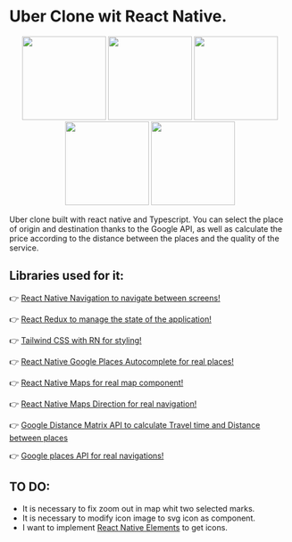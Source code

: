 # Uber Clone wit React Native.

<p align="center">
  <img src="https://user-images.githubusercontent.com/27366182/188284100-21de324d-be66-437d-ae62-bfb37f834ec5.png" width="150">
  <img src="https://user-images.githubusercontent.com/27366182/188284047-3bad487a-c303-4eab-ad28-ec6726164dd4.png" width="150">
  <img src="https://user-images.githubusercontent.com/27366182/188284365-70215512-81b4-4ea2-8653-7e4b5703ff43.png" width="150">
  <img src="https://user-images.githubusercontent.com/27366182/188284085-cae85327-dcb6-47e0-b408-1d0828301ccf.png" width="150">
  <img src="https://user-images.githubusercontent.com/27366182/188284067-92e6d4c6-31f0-4714-9783-b9890187eb70.png" width="150">
</p>

Uber clone built with react native and Typescript. You can select the place of origin and destination thanks to the Google API, as well as calculate the price according to the distance between the places and the quality of the service.

## Libraries used for it:

👉  [React Native Navigation to navigate between screens!](https://reactnavigation.org/)

👉  [React Redux to manage the state of the application!](https://redux.js.org/introduction/getting-started)

👉  [Tailwind CSS with RN for styling!](https://github.com/jaredh159/tailwind-react-native-classnames)

👉  [React Native Google Places Autocomplete for real places!](https://github.com/FaridSafi/react-native-google-places-autocomplete)

👉  [React Native Maps for real map component!](https://github.com/react-native-maps/react-native-maps)

👉  [React Native Maps Direction for real navigation!](https://github.com/bramus/react-native-maps-directions)

👉  [Google Distance Matrix API to calculate Travel time and Distance between places](https://developers.google.com/maps/documentation/distance-matrix/overview)

👉  [Google places API for real navigations!](https://developers.google.com/maps/documentation/?hl=es_419#places)

## TO DO:
-  It is necessary to fix zoom out in map whit two selected marks.
- It is necessary to modify icon image to svg icon as component.
- I want to implement [React Native Elements](https://reactnativeelements.com/) to get icons.

